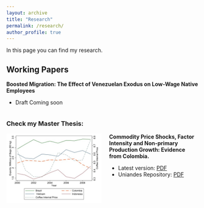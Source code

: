 ```yaml
---
layout: archive
title: "Research"
permalink: /research/
author_profile: true
---
```

In this page you can find my research. 

## Working Papers

<div style="display: flex; align-items: flex-start; margin-bottom: 20px;">
  <div>
    <strong>Boosted Migration: The Effect of Venezuelan Exodus on Low-Wage Native Employees</strong><br>
 <ul>
      <li>Draft Coming soon</li>
    </ul>
  </div>
</div>

### Check my Master Thesis:
<div style="display: flex; align-items: flex-start; margin-bottom: 20px;">
  <img src="/images/research_images/exclution_r.jpg" alt="Image related to Commodity Price Shocks" style="width: 250px; height: auto; margin-right: 20px;">
  <div>
    <strong>Commodity Price Shocks, Factor Intensity and Non-primary Production Growth: Evidence from Colombia.</strong><br>
 <ul>
      <li>Latest version: <a href="/files/Commodity_price_Rengifo.pdf">PDF</a></li>
      <li>Uniandes Repository: <a href="https://repositorio.uniandes.edu.co/entities/publication/71893776-ea19-4290-909b-341633836cce">PDF</a></li>
    </ul>
  </div>
</div>



